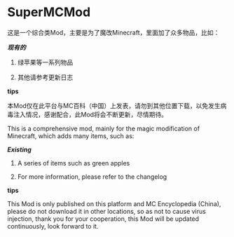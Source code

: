 # SuperMCMod
这是一个综合类Mod，主要是为了魔改Minecraft，里面加了众多物品，比如：

_**现有的**_

1. 绿苹果等一系列物品

2. 其他请参考更新日志

**tips**

本Mod仅在此平台与MC百科（中国）上发表，请勿到其他位置下载，以免发生病毒注入情况，感谢配合，此Mod将会不断更新，尽情期待。

This is a comprehensive mod, mainly for the magic modification of Minecraft, which adds many items, such as:

_**Existing**_

1. A series of items such as green apples

2. For more information, please refer to the changelog

**tips**

This Mod is only published on this platform and MC Encyclopedia (China), please do not download it in other locations, so as not to cause virus injection, thank you for your cooperation, this Mod will be updated continuously, look forward to it.
